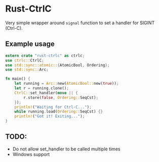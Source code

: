 # Rust-CtrlC
Very simple wrapper around `signal` function to set a handler for SIGINT (Ctrl-C).

## Example usage
```rust
extern crate "rust-ctrlc" as ctrlc;
use ctrlc::CtrlC;
use std::sync::atomic::{AtomicBool, Ordering};
use std::sync::Arc;

fn main() {
    let running = Arc::new(AtomicBool::new(true));
    let r = running.clone();
    CtrlC::set_handler(move || {
        r.store(false, Ordering::SeqCst);
    });
	println!("Waiting for Ctrl-C...");
    while running.load(Ordering::SeqCst) {}
    println!("Got it! Exiting...");
}
```

## TODO:
* Do not allow set_handler to be called multiple times
* Windows support
